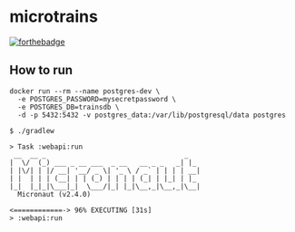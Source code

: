 # microtrains

[![forthebadge](https://forthebadge.com/images/badges/made-with-java.svg)](https://forthebadge.com)

## How to run

```
docker run --rm --name postgres-dev \
  -e POSTGRES_PASSWORD=mysecretpassword \
  -e POSTGRES_DB=trainsdb \
  -d -p 5432:5432 -v postgres_data:/var/lib/postgresql/data postgres
```

```
$ ./gradlew

> Task :webapi:run
 __  __ _                                  _   
|  \/  (_) ___ _ __ ___  _ __   __ _ _   _| |_ 
| |\/| | |/ __| '__/ _ \| '_ \ / _` | | | | __|
| |  | | | (__| | | (_) | | | | (_| | |_| | |_ 
|_|  |_|_|\___|_|  \___/|_| |_|\__,_|\__,_|\__|
  Micronaut (v2.4.0)

<============-> 96% EXECUTING [31s]
> :webapi:run
```